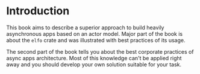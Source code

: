 # Introduction

This book aims to describe a superior approach to build heavily asynchronous apps based on an actor model.
Major part of the book is about the `elfo` crate and was illustrated with best practices of its usage.

The second part of the book tells you about the best corporate practices of async apps architecture.
Most of this knowledge can't be applied right away and you should develop your own solution suitable for your task.
